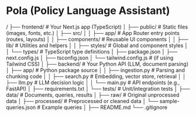 # Pola (Policy Language Assistant)

/
├── frontend/ # Your Next.js app (TypeScript)
│ ├── public/ # Static files (images, fonts, etc.)
│ ├── src/
│ │ ├── app/ # App Router entry points (routes, layouts)
│ │ ├── components/ # Reusable UI components
│ │ ├── lib/ # Utilities and helpers
│ │ ├── styles/ # Global and component styles
│ │ └── types/ # TypeScript type definitions
│ ├── package.json
│ ├── next.config.js
│ ├── tsconfig.json
│ └── tailwind.config.js # (if using Tailwind CSS)
│
├── backend/ # Your Python API (LLM, document parsing)
│ ├── app/ # Python package source
│ │ ├── ingestion.py # Parsing and chunking code
│ │ ├── search.py # Embedding, vector store, retrieval
│ │ ├── llm.py # LLM decision logic
│ │ └── main.py # API endpoints (e.g., FastAPI)
│ ├── requirements.txt
│ └── tests/ # Unit/integration tests
│
├── data/ # Documents, queries, results
│ ├── raw/ # Original unprocessed data
│ ├── processed/ # Preprocessed or cleaned data
│ └── sample-queries.json # Example queries
│
├── README.md
└── .gitignore
